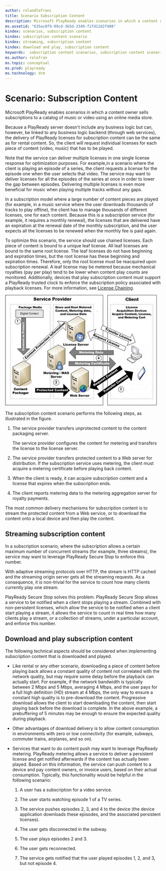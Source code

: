 ```yaml
---
author: rolandlefranc
title: Scenario Subscription Content
description: Microsoft PlayReady enables scenarios in which a content owner sells subscriptions to a catalog of music or video using an online media store.
ms.assetid: "635ac0f9-99cd-365d-3349-f1fd12d2f408"
kindex: scenarios, subscription content
kindex: subscription content scenario
kindex: streaming, subscription content
kindex: download and play, subscription content
keywords:  subscription content scenarios, subscription content scenario,  subscription content streaming,  subscription content download and play
ms.author: rolefran
ms.topic: conceptual
ms.prod: playready
ms.technology: drm
---
```



# Scenario: Subscription Content


Microsoft PlayReady enables scenarios in which a content owner sells subscriptions to a catalog of music or video using an online media store.


Because a PlayReady server doesn't include any business logic but can, however, be linked to any business logic backend (through web services), the delivery of PlayReady licenses for subscription content can be the same as for rental content. So, the client will request individual licenses for each piece of content (video, music) that has to be played.


Note that the service can deliver multiple licenses in one single license response for optimization purposes. For example,in a scenario where the client is playing an episode of a series, the client requests a license for the episode one when the user selects that video. The service may want to deliver licenses for all the episodes of the series at once in order to lower the gap between episodes. Delivering multiple licenses is even more beneficial for music when playing multiple tracks without any gaps.


In a subscription model where a large number of content pieces are played (for example, in a music service where the user downloads thousands of tracks to play offline), the client has to manage thousands of different licenses, one for each content. Because this is a subscription service (for example, it requires a monthly renewal), the licenses that are delivered have an expiration at the renewal date of the monthly subscription, and the user expects all the licenses to be renewed when the monthly fee is paid again.


To optimize this scenario, the service should use chained licenses. Each piece of content is bound to a unique leaf license. All leaf licenses are bound to the same root license. The leaf licenses do not have beginning and expiration times, but the root license has these beginning and expiration times. Therefore, only the root license must be reacquired upon subscription renewal. A leaf license may be metered because mechanical royalties (pay per play) tend to be lower when content play counts are monitored. Additionally, devices that play subscription content must support a PlayReady trusted clock to enforce the subscription policy associated with playback licenses. For more information, see [License Chaining](license-chaining.md).


 ![Subscription Content](../images/image26_9.jpg)


The subscription content scenario performs the following steps, as illustrated in the figure.

   1. The service provider transfers unprotected content to the content packaging server.

      The service provider configures the content for metering and transfers the license to the license server.

   1. The service provider transfers protected content to a Web server for distribution. If the subscription service uses metering, the client must acquire a metering certificate before playing back content.

   1. When the client is ready, it can acquire subscription content and a license that expires when the subscription ends.

   1. The client reports metering data to the metering aggregation server for royalty payments.



The most common delivery mechanisms for subscription content is to stream the protected content from a Web service, or to download the content onto a local device and then play the content.

<a id="ID4EFC"></a>



## Streaming subscription content


In a subscription scenario, where the subscription allows a certain maximum number of concurrent streams (for example, three streams), the service may want to leverage PlayReady Secure Stop to enforce this number.


With adaptive streaming protocols over HTTP, the stream is HTTP cached and the streaming origin server gets all the streaming requests. As a consequence, it is non-trivial for the service to count how many clients currently play one stream.


PlayReady Secure Stop solves this problem. PlayReady Secure Stop allows a service to be notified when a client stops playing a stream. Combined with non-persistent licenses, which allow the service to be notified when a client start playing a stream, it allows the service to count in real time how many clients play a stream, or a collection of streams, under a particular account, and enforce this number.

<a id="ID4EUC"></a>



## Download and play subscription content


The following technical aspects should be considered when implementing subscription content that is downloaded and played.

   *  Like rental or any other scenario, downloading a piece of content before playing back allows a constant quality of content not correlated with the network quality, but may require some delay before the playback can actually start. For example, if the network bandwidth is typically between 2 Mbps and 5 Mbps, averaging 4 Mbps, and the user pays for a full high definition (HD) stream at 4 Mbps, the only way to ensure a constant high quality is to pre-download the content. Progressive download allows the client to start downloading the content, then start playing back before the download is complete. In the above example, a prebuffering of 5 minutes may be enough to ensure the expected quality during playback.

   *  Other advantages of download delivery is to allow content consumption in environments with zero or low connectivity (for example, subways, commuter trains, airplanes, and so on).

   *  Services that want to do content push may want to leverage PlayReady metering. PlayReady metering allows a service to deliver a persistent license and get notified afterwards if the content has actually been played. Based on this information, the service can push content to a device and pay content owners, or invoice users, based on their actual consumption. Typically, this functionality would be helpful in the following scenario:

      1. A user has a subscription for a video service.

      1. The user starts watching episode 1 of a TV series.

      1. The service pushes episodes 2, 3, and 4 to the device (the device application downloads these episodes, and the associated persistent licenses).

      1. The user gets disconnected in the subway.

      1. The user plays episodes 2 and 3.

      1. The user gets reconnected.

      1. The service gets notified that the user played episodes 1, 2, and 3, but not episode 4.




